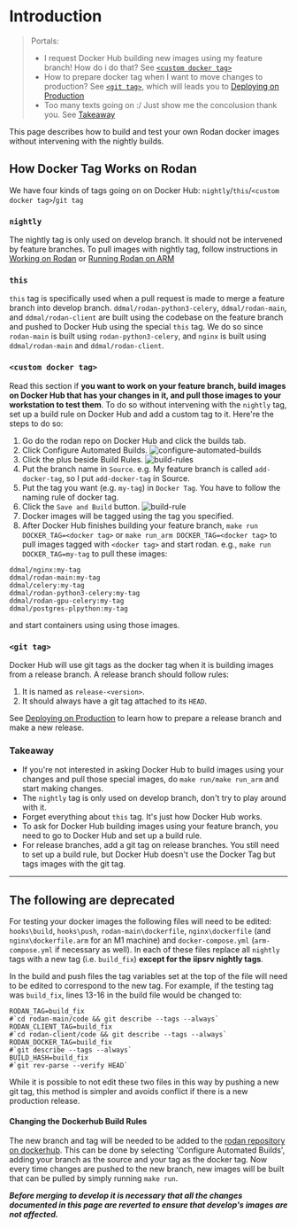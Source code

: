 # Introduction

> Portals:
>
> - I request Docker Hub building new images using my feature branch! How do i do that? See [`<custom docker tag>`](#custom-docker-tag)
> - How to prepare docker tag when I want to move changes to production? See [`<git tag>`](#git-tag), which will leads you to [Deploying on Production](https://github.com/DDMAL/Rodan/wiki/Deploying-on-Production)
> - Too many texts going on :/ Just show me the concolusion thank you. See [Takeaway](#Takeaway)

This page describes how to build and test your own Rodan docker images without intervening with the nightly builds.

## How Docker Tag Works on Rodan

We have four kinds of tags going on on Docker Hub: `nightly`/`this`/`<custom docker tag>`/`git tag`

### `nightly`

The nightly tag is only used on develop branch. It should not be intervened by feature branches. To pull images with nightly tag, follow instructions in [Working on Rodan](https://github.com/DDMAL/Rodan/wiki/Working-on-Rodan) or [Running Rodan on ARM](https://github.com/DDMAL/Rodan/wiki/Running-Rodan-on-ARM)

### `this`

`this` tag is specifically used when a pull request is made to merge a feature branch into develop branch. `ddmal/rodan-python3-celery`, `ddmal/rodan-main`, and `ddmal/rodan-client` are built using the codebase on the feature branch and pushed to Docker Hub using the special `this` tag. We do so since `rodan-main` is built using `rodan-python3-celery`, and `nginx` is built using `ddmal/rodan-main` and `ddmal/rodan-client`.

### `<custom docker tag>`

Read this section if **you want to work on your feature branch, build images on Docker Hub that has your changes in it, and pull those images to your workstation to test them**. To do so without intervening with the `nightly` tag, set up a build rule on Docker Hub and add a custom tag to it. Here're the steps to do so:

1. Go do the rodan repo on Docker Hub and click the builds tab.
2. Click Configure Automated Builds.
   ![configure-automated-builds](https://github.com/DDMAL/Rodan/assets/25975988/c2127494-5de5-4ec6-9ed3-f5db46ed57c3)
3. Click the plus beside Build Rules.
   ![build-rules](https://github.com/DDMAL/Rodan/assets/25975988/90f1175b-05ac-42e9-8c90-332e47f45ded)
4. Put the branch name in `Source`. e.g. My feature branch is called `add-docker-tag`, so I put `add-docker-tag` in Source.
5. Put the tag you want (e.g. `my-tag`) in `Docker Tag`. You have to follow the naming rule of docker tag.
6. Click the `Save and Build` button.
   ![build-rule](https://github.com/DDMAL/Rodan/assets/25975988/be649bc3-55a4-4721-9da5-5721204eb8ad)
7. Docker images will be tagged using the tag you specified.
8. After Docker Hub finishes building your feature branch, `make run DOCKER_TAG=<docker tag>` or `make run_arm DOCKER_TAG=<docker tag>` to pull images tagged with `<docker tag>` and start rodan. e.g., `make run DOCKER_TAG=my-tag` to pull these images:

```
ddmal/nginx:my-tag
ddmal/rodan-main:my-tag
ddmal/celery:my-tag
ddmal/rodan-python3-celery:my-tag
ddmal/rodan-gpu-celery:my-tag
ddmal/postgres-plpython:my-tag
```

and start containers using using those images.

### `<git tag>`

Docker Hub will use git tags as the docker tag when it is building images from a release branch. A release branch should follow rules:

1. It is named as `release-<version>`.
2. It should always have a git tag attached to its `HEAD`.

See [Deploying on Production](https://github.com/DDMAL/Rodan/wiki/Deploying-on-Production) to learn how to prepare a release branch and make a new release.

### Takeaway

- If you're not interested in asking Docker Hub to build images using your changes and pull those special images, do `make run/make run_arm` and start making changes.
- The `nightly` tag is only used on develop branch, don't try to play around with it.
- Forget everything about `this` tag. It's just how Docker Hub works.
- To ask for Docker Hub building images using your feature branch, you need to go to Docker Hub and set up a build rule.
- For release branches, add a git tag on release branches. You still need to set up a build rule, but Docker Hub doesn't use the Docker Tag but tags images with the git tag.

---

## The following are deprecated

For testing your docker images the following files will need to be edited: `hooks\build`, `hooks\push`, `rodan-main\dockerfile`, `nginx\dockerfile` (and `nginx\dockerfile.arm` for an M1 machine) and `docker-compose.yml` (`arm-compose.yml` if necessary as well). In each of these files replace all `nightly` tags with a new tag (i.e. `build_fix`) **except for the iipsrv nightly tags**.

In the build and push files the tag variables set at the top of the file will need to be edited to correspond to the new tag. For example, if the testing tag was `build_fix`, lines 13-16 in the build file would be changed to:

```
RODAN_TAG=build_fix
#`cd rodan-main/code && git describe --tags --always`
RODAN_CLIENT_TAG=build_fix
#`cd rodan-client/code && git describe --tags --always`
RODAN_DOCKER_TAG=build_fix
#`git describe --tags --always`
BUILD_HASH=build_fix
#`git rev-parse --verify HEAD`
```

While it is possible to not edit these two files in this way by pushing a new git tag, this method is simpler and avoids conflict if there is a new production release.

#### Changing the Dockerhub Build Rules

The new branch and tag will be needed to be added to the [rodan repository on dockerhub](https://hub.docker.com/repository/registry-1.docker.io/ddmal/rodan/builds). This can be done by selecting 'Configure Automated Builds', adding your branch as the source and your tag as the docker tag.
Now every time changes are pushed to the new branch, new images will be built that can be pulled by simply running `make run`.

_**Before merging to develop it is necessary that all the changes documented in this page are reverted to ensure that develop's images are not affected.**_
